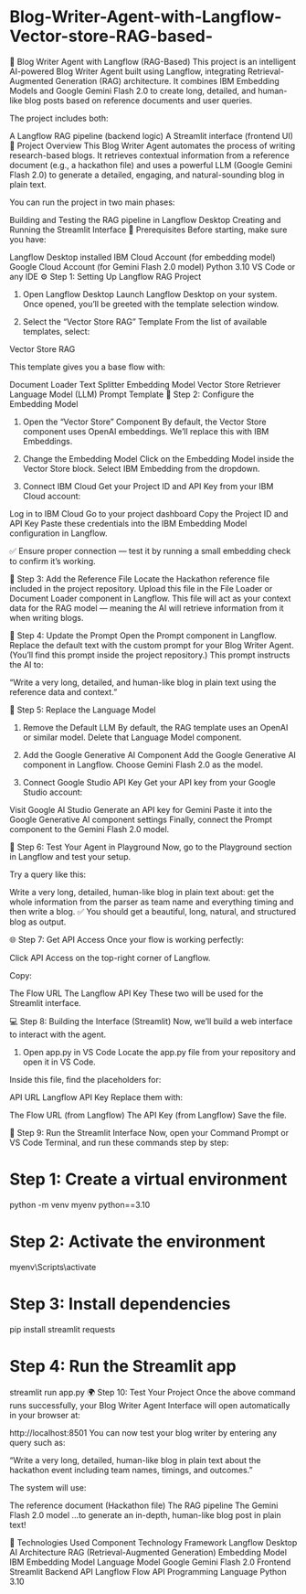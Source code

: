 # Blog-Writer-Agent-with-Langflow-Vector-store-RAG-based-
🧠 Blog Writer Agent with Langflow (RAG-Based)
This project is an intelligent AI-powered Blog Writer Agent built using Langflow, integrating Retrieval-Augmented Generation (RAG) architecture. It combines IBM Embedding Models and Google Gemini Flash 2.0 to create long, detailed, and human-like blog posts based on reference documents and user queries.

The project includes both:

A Langflow RAG pipeline (backend logic)
A Streamlit interface (frontend UI)
🚀 Project Overview
This Blog Writer Agent automates the process of writing research-based blogs. It retrieves contextual information from a reference document (e.g., a hackathon file) and uses a powerful LLM (Google Gemini Flash 2.0) to generate a detailed, engaging, and natural-sounding blog in plain text.

You can run the project in two main phases:

Building and Testing the RAG pipeline in Langflow Desktop
Creating and Running the Streamlit Interface
🧩 Prerequisites
Before starting, make sure you have:

Langflow Desktop installed
IBM Cloud Account (for embedding model)
Google Cloud Account (for Gemini Flash 2.0 model)
Python 3.10
VS Code or any IDE
⚙️ Step 1: Setting Up Langflow RAG Project
1. Open Langflow Desktop
Launch Langflow Desktop on your system. Once opened, you’ll be greeted with the template selection window.

2. Select the “Vector Store RAG” Template
From the list of available templates, select:

Vector Store RAG

This template gives you a base flow with:

Document Loader
Text Splitter
Embedding Model
Vector Store
Retriever
Language Model (LLM)
Prompt Template
🧠 Step 2: Configure the Embedding Model
1. Open the “Vector Store” Component
By default, the Vector Store component uses OpenAI embeddings. We’ll replace this with IBM Embeddings.

2. Change the Embedding Model
Click on the Embedding Model inside the Vector Store block.
Select IBM Embedding from the dropdown.
3. Connect IBM Cloud
Get your Project ID and API Key from your IBM Cloud account:

Log in to IBM Cloud
Go to your project dashboard
Copy the Project ID and API Key
Paste these credentials into the IBM Embedding Model configuration in Langflow.

✅ Ensure proper connection — test it by running a small embedding check to confirm it’s working.

📁 Step 3: Add the Reference File
Locate the Hackathon reference file included in the project repository.
Upload this file in the File Loader or Document Loader component in Langflow.
This file will act as your context data for the RAG model — meaning the AI will retrieve information from it when writing blogs.

🧾 Step 4: Update the Prompt
Open the Prompt component in Langflow.
Replace the default text with the custom prompt for your Blog Writer Agent. (You’ll find this prompt inside the project repository.)
This prompt instructs the AI to:

“Write a very long, detailed, and human-like blog in plain text using the reference data and context.”

🤖 Step 5: Replace the Language Model
1. Remove the Default LLM
By default, the RAG template uses an OpenAI or similar model. Delete that Language Model component.

2. Add the Google Generative AI Component
Add the Google Generative AI component in Langflow.
Choose Gemini Flash 2.0 as the model.
3. Connect Google Studio API Key
Get your API key from your Google Studio account:

Visit Google AI Studio
Generate an API key for Gemini
Paste it into the Google Generative AI component settings
Finally, connect the Prompt component to the Gemini Flash 2.0 model.

🧩 Step 6: Test Your Agent in Playground
Now, go to the Playground section in Langflow and test your setup.

Try a query like this:

Write a very long, detailed, human-like blog in plain text about: 
get the whole information from the parser as team name and everything timing 
and then write a blog.
✅ You should get a beautiful, long, natural, and structured blog as output.

🌐 Step 7: Get API Access
Once your flow is working perfectly:

Click API Access on the top-right corner of Langflow.

Copy:

The Flow URL
The Langflow API Key
These two will be used for the Streamlit interface.

💻 Step 8: Building the Interface (Streamlit)
Now, we’ll build a web interface to interact with the agent.

1. Open app.py in VS Code
Locate the app.py file from your repository and open it in VS Code.

Inside this file, find the placeholders for:

API URL
Langflow API Key
Replace them with:

The Flow URL (from Langflow)
The API Key (from Langflow)
Save the file.

🐍 Step 9: Run the Streamlit Interface
Now, open your Command Prompt or VS Code Terminal, and run these commands step by step:

# Step 1: Create a virtual environment
python -m venv myenv python==3.10

# Step 2: Activate the environment
myenv\Scripts\activate

# Step 3: Install dependencies
pip install streamlit requests

# Step 4: Run the Streamlit app
streamlit run app.py
🌍 Step 10: Test Your Project
Once the above command runs successfully, your Blog Writer Agent Interface will open automatically in your browser at:

http://localhost:8501
You can now test your blog writer by entering any query such as:

“Write a very long, detailed, human-like blog in plain text about the hackathon event including team names, timings, and outcomes.”

The system will use:

The reference document (Hackathon file)
The RAG pipeline
The Gemini Flash 2.0 model
…to generate an in-depth, human-like blog post in plain text!

🧰 Technologies Used
Component	Technology
Framework	Langflow Desktop
AI Architecture	RAG (Retrieval-Augmented Generation)
Embedding Model	IBM Embedding Model
Language Model	Google Gemini Flash 2.0
Frontend	Streamlit
Backend API	Langflow Flow API
Programming Language	Python 3.10
